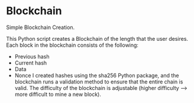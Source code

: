 # Blockchain
Simple Blockchain Creation.

This Python script creates a Blockchain of the length that the user desires. 
Each block in the blockchain consists of the following:
- Previous hash
- Current hash
- Data
- Nonce
I created hashes using the sha256 Python package, and the blockchain runs a validation method to ensure that the entire chain is valid.
The difficulty of the blockchain is adjustable (higher difficulty --> more difficult to mine a new block).
